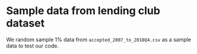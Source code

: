 # Sample data from lending club dataset

We  random sample 1% data from `accepted_2007_to_2018Q4.csv` as a sample data to test our code.
